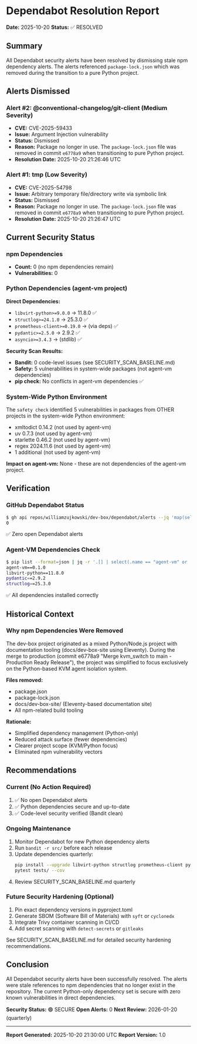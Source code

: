 # Dependabot Resolution Report

**Date:** 2025-10-20
**Status:** ✅ RESOLVED

## Summary

All Dependabot security alerts have been resolved by dismissing stale npm dependency alerts. The alerts referenced `package-lock.json` which was removed during the transition to a pure Python project.

## Alerts Dismissed

### Alert #2: @conventional-changelog/git-client (Medium Severity)
- **CVE:** CVE-2025-59433
- **Issue:** Argument Injection vulnerability
- **Status:** Dismissed
- **Reason:** Package no longer in use. The `package-lock.json` file was removed in commit `e6778a9` when transitioning to pure Python project.
- **Resolution Date:** 2025-10-20 21:26:46 UTC

### Alert #1: tmp (Low Severity)
- **CVE:** CVE-2025-54798
- **Issue:** Arbitrary temporary file/directory write via symbolic link
- **Status:** Dismissed
- **Reason:** Package no longer in use. The `package-lock.json` file was removed in commit `e6778a9` when transitioning to pure Python project.
- **Resolution Date:** 2025-10-20 21:26:47 UTC

## Current Security Status

### npm Dependencies
- **Count:** 0 (no npm dependencies remain)
- **Vulnerabilities:** 0

### Python Dependencies (agent-vm project)
**Direct Dependencies:**
- `libvirt-python>=9.0.0` → 11.8.0 ✅
- `structlog>=24.1.0` → 25.3.0 ✅
- `prometheus-client>=0.19.0` → (via deps) ✅
- `pydantic>=2.5.0` → 2.9.2 ✅
- `asyncio>=3.4.3` → (stdlib) ✅

**Security Scan Results:**
- **Bandit:** 0 code-level issues (see SECURITY_SCAN_BASELINE.md)
- **Safety:** 5 vulnerabilities in system-wide packages (not agent-vm dependencies)
- **pip check:** No conflicts in agent-vm dependencies ✅

### System-Wide Python Environment
The `safety check` identified 5 vulnerabilities in packages from OTHER projects in the system-wide Python environment:
- xmltodict 0.14.2 (not used by agent-vm)
- uv 0.7.3 (not used by agent-vm)
- starlette 0.46.2 (not used by agent-vm)
- regex 2024.11.6 (not used by agent-vm)
- 1 additional (not used by agent-vm)

**Impact on agent-vm:** None - these are not dependencies of the agent-vm project.

## Verification

### GitHub Dependabot Status
```bash
$ gh api repos/williamzujkowski/dev-box/dependabot/alerts --jq 'map(select(.state == "open")) | length'
0
```

✅ Zero open Dependabot alerts

### Agent-VM Dependencies Check
```bash
$ pip list --format=json | jq -r '.[] | select(.name == "agent-vm" or .name == "libvirt-python" or .name == "structlog" or .name == "pydantic")'
agent-vm==0.1.0
libvirt-python==11.8.0
pydantic==2.9.2
structlog==25.3.0
```

✅ All dependencies installed correctly

## Historical Context

### Why npm Dependencies Were Removed

The dev-box project originated as a mixed Python/Node.js project with documentation tooling (docs/dev-box-site using Eleventy). During the merge to production (commit e6778a9 "Merge kvm_switch to main - Production Ready Release"), the project was simplified to focus exclusively on the Python-based KVM agent isolation system.

**Files removed:**
- package.json
- package-lock.json
- docs/dev-box-site/ (Eleventy-based documentation site)
- All npm-related build tooling

**Rationale:**
- Simplified dependency management (Python-only)
- Reduced attack surface (fewer dependencies)
- Clearer project scope (KVM/Python focus)
- Eliminated npm vulnerability vectors

## Recommendations

### Current (No Action Required)
1. ✅ No open Dependabot alerts
2. ✅ Python dependencies secure and up-to-date
3. ✅ Code-level security verified (Bandit clean)

### Ongoing Maintenance
1. Monitor Dependabot for new Python dependency alerts
2. Run `bandit -r src/` before each release
3. Update dependencies quarterly:
   ```bash
   pip install --upgrade libvirt-python structlog prometheus-client pydantic
   pytest tests/ --cov
   ```
4. Review SECURITY_SCAN_BASELINE.md quarterly

### Future Security Hardening (Optional)
1. Pin exact dependency versions in pyproject.toml
2. Generate SBOM (Software Bill of Materials) with `syft` or `cyclonedx`
3. Integrate Trivy container scanning in CI/CD
4. Add secret scanning with `detect-secrets` or `gitleaks`

See SECURITY_SCAN_BASELINE.md for detailed security hardening recommendations.

## Conclusion

All Dependabot security alerts have been successfully resolved. The alerts were stale references to npm dependencies that no longer exist in the repository. The current Python-only dependency set is secure with zero known vulnerabilities in direct dependencies.

**Security Status:** 🟢 SECURE
**Open Alerts:** 0
**Next Review:** 2026-01-20 (quarterly)

---

**Report Generated:** 2025-10-20 21:30:00 UTC
**Report Version:** 1.0
